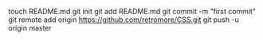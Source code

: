 touch README.md
git init
git add README.md
git commit -m "first commit"
git remote add origin https://github.com/retromore/CSS.git
git push -u origin master
